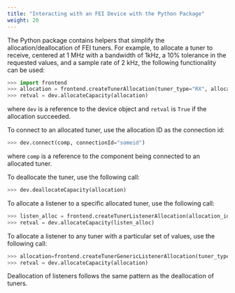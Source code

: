 ```yaml
---
title: "Interacting with an FEI Device with the Python Package"
weight: 20
---
```


The Python package contains helpers that simplify the allocation/deallocation of FEI tuners. For example, to allocate a tuner to receive, centered at 1 MHz with a bandwidth of 1kHz, a 10% tolerance in the requested values, and a sample rate of 2 kHz, the following functionality can be used:

```py
>>> import frontend
>>> allocation = frontend.createTunerAllocation(tuner_type="RX", allocation_id="someid",center_frequency=1e6, bandwidth=1e3,bandwidth_tolerance=0.1, sample_rate=2e3,sample_rate_tolerance=0.1)
>>> retval = dev.allocateCapacity(allocation)
```

where `dev` is a reference to the device object and `retval` is `True` if the allocation succeeded.

To connect to an allocated tuner, use the allocation ID as the connection id:

```py
>>> dev.connect(comp, connectionId="someid")
```

where `comp` is a reference to the component being connected to an allocated tuner.

To deallocate the tuner, use the following call:

```py
>>> dev.deallocateCapacity(allocation)
```

To allocate a listener to a specific allocated tuner, use the following call:

```py
>>> listen_alloc = frontend.createTunerListenerAllocation(allocation_id, "some ID listener")
>>> retval = dev.allocateCapacity(listen_alloc)
```

To allocate a listener to any tuner with a particular set of values, use the following call:

```py
>>> allocation=frontend.createTunerGenericListenerAllocation(tuner_type="RX", allocation_id="someidanotherlistener",center_frequency=1e6, bandwidth=1e3,bandwidth_tolerance=0.1,sample_rate=2e3, sample_rate_tolerance=0.1)
>>> retval = dev.allocateCapacity(allocation)
```

Deallocation of listeners follows the same pattern as the deallocation of tuners.
